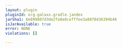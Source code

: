 ```yaml
---
layout: plugin
pluginId: org.galaxx.gradle.jandex
jarSha1: 6e899807d3de2fe8e8cefffee3a8870436394b46
isJarAvailable: true
error: NONE
violations: []

---
```

